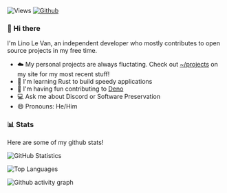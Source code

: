 ![Views](https://komarev.com/ghpvc/?username=lino-levan&theme=vue)
[![Github](https://img.shields.io/github/followers/lino-levan?label=Follow&style=social&theme=vue)](https://github.com/lino-levan)

### 👋 Hi there

I'm Lino Le Van, an independent developer who mostly contributes to open source projects in my free time.

- ☁️ My personal projects are always fluctating. Check out [~/projects](https://linolevan.com/projects) on my site for my most recent stuff!
- 🦀 I'm learning Rust to build speedy applications
- 🦕 I'm having fun contributing to [Deno](https://github.com/denoland)
- 💻 Ask me about Discord or Software Preservation
- 😄 Pronouns: He/Him

### 📊 Stats

Here are some of my github stats!

![GitHub Statistics](https://github-readme-stats.vercel.app/api?username=lino-levan&count_private=true&show_icons=true&theme=vue)

![Top Languages](https://github-readme-stats.vercel.app/api/top-langs/?username=lino-levan&hide=Batchfile&theme=vue&layout=compact&langs_count=10)

![Github activity graph](https://github-readme-activity-graph.cyclic.app/graph?username=lino-levan&bg_color=ffffff&color=708090&line=24292e&point=24292e&area=true&hide_border=true)
